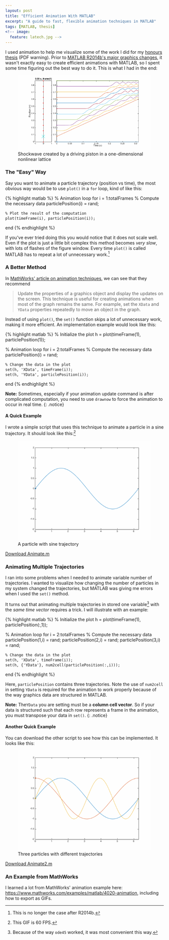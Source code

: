 ```yaml
---
layout: post
title: "Efficient Animation With MATLAB"
excerpt: "A guide to fast, flexible animation techniques in MATLAB"
tags: [MATLAB, thesis]
<!-- image:
  feature: latech.jpg -->
---
```


I used animation to help me visualize some of the work I did for my [honours thesis](/work/thesis.pdf) (PDF warning). Prior to [MATLAB R2014b's major graphics changes](http://www.mathworks.com/help/matlab/graphics-changes-in-r2014b.html), it wasn't exactly easy to create efficient animations with MATLAB, so I spent some time figuring out the best way to do it. This is what I had in the end:

<figure>
	<a href="/matlab-animation/shock.gif"><img src="/matlab-animation/shock.gif"></a>
	<figcaption>Shockwave created by a driving piston in a one-dimensional nonlinear lattice</figcaption>
</figure>

### The "Easy" Way

Say you want to animate a particle trajectory (position vs time), the most obvious way would be to use `plot()` in a `for` loop, kind of like this:

{% highlight matlab %}
% Animation loop
for i = 1:totalFrames
	% Compute the necessary data
	particlePosition(i) = rand;

	% Plot the result of the computation
	plot(timeFrame(i), particlePosition(i));
end
{% endhighlight %}

If you've ever tried doing this you would notice that it does not scale well. Even if the plot is just a little bit complex this method becomes *very slow*, with lots of flashes of the figure window. Every time `plot()` is called MATLAB has to repeat a lot of unnecessary work.[^1] 

[^1]: This is no longer the case after R2014b.

### A Better Method

In [MathWorks' article on animation techniques](http://www.mathworks.com/help/matlab/creating_plots/animation-techniques.html), we can see that they recommend 

> Update the properties of a graphics object and display the updates on the screen. This technique is useful for creating animations when most of the graph remains the same. For example, set the `XData` and `YData` properties repeatedly to move an object in the graph.

Instead of using `plot()`, the `set()` function skips a lot of unnecessary work, making it more efficient. An implementation example would look like this:

{% highlight matlab %}
% Initialize the plot
h = plot(timeFrame(1), particlePosition(1));

% Animation loop
for i = 2:totalFrames
	% Compute the necessary data
	particlePosition(i) = rand;

	% Change the data in the plot
	set(h, 'XData', timeFrame(i));
	set(h, 'YData', particlePosition(i));
end
{% endhighlight %}

**Note:** Sometimes, especially if your animation update command is after complicated computation, you need to use `drawnow` to force the animation to occur in real time.
{: .notice}

#### A Quick Example

I wrote a simple script that uses this technique to animate a particle in a sine trajectory. It should look like this:[^2]

<figure>
	<a href="/matlab-animation/sine.gif"><img src="/matlab-animation/sine.gif"></a>
	<figcaption>A particle with sine trajectory</figcaption>
</figure>

<a markdown="0" href="{{ site.url }}/matlab-animation/Animate.m" class="btn">Download Animate.m</a>

[^2]: This GIF is 60 FPS.

### Animating Multiple Trajectories

I ran into some problems when I needed to animate variable number of trajectories. I wanted to visualize how changing the number of particles in my system changed the trajectories, but MATLAB was giving me errors when I used the `set()` method. 

It turns out that animating multiple trajectories in stored one variable[^3] with the *same time vector* requires a trick. I will illustrate with an example:

[^3]: Because of the way `ode45` worked, it was most convenient this way.

{% highlight matlab %}
% Initialize the plot
h = plot(timeFrame(1), particlePosition(:,1));

% Animation loop
for i = 2:totalFrames
	% Compute the necessary data
	particlePosition(1,i) = rand;
	particlePosition(2,i) = rand;
	particlePosition(3,i) = rand;

	% Change the data in the plot
	set(h, 'XData', timeFrame(i));
	set(h, {'YData'}, num2cell(particlePosition(:,i)));
end
{% endhighlight %}

Here, `particlePosition` contains three trajectories. Note the use of `num2cell` in setting `YData` is required for the animation to work properly because of the way graphics data are structured in MATLAB. 

**Note:** The`YData` you are setting must be a **column cell vector**. So if your data is structured such that each row represents a frame in the animation, you must transpose your data in `set()`.
{: .notice}


#### Another Quick Example

You can download the other script to see how this can be implemented. It looks like this:

<figure>
	<a href="/matlab-animation/sine2.gif"><img src="/matlab-animation/sine2.gif"></a>
	<figcaption>Three particles with different trajectories</figcaption>
</figure>

<a markdown="0" href="{{ site.url }}/matlab-animation/Animate2.m" class="btn">Download Animate2.m</a>

### An Example from MathWorks

I learned a lot from MathWorks' animation example here: <https://www.mathworks.com/examples/matlab/4020-animation>, including how to export as GIFs.


